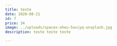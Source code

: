 ```yaml
---
title: teste
date: 2020-08-21
id: 7
price: 34
image: ../uploads/spacex-ohou-5uviyq-unsplash.jpg
description: teste teste teste

---
```

